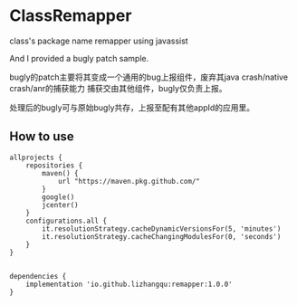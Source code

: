 # ClassRemapper
class's package name remapper using javassist


And I provided a bugly patch sample.

bugly的patch主要将其变成一个通用的bug上报组件，废弃其java crash/native crash/anr的捕获能力
捕获交由其他组件，bugly仅负责上报。

处理后的bugly可与原始bugly共存，上报至配有其他appId的应用里。


## How to use

```
allprojects {
    repositories {
        maven() {
            url "https://maven.pkg.github.com/"
        }
        google()
        jcenter()
    }
    configurations.all {
        it.resolutionStrategy.cacheDynamicVersionsFor(5, 'minutes')
        it.resolutionStrategy.cacheChangingModulesFor(0, 'seconds')
    }
}


dependencies {
    implementation 'io.github.lizhangqu:remapper:1.0.0'
}
```